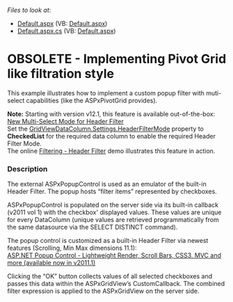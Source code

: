 <!-- default file list -->
*Files to look at*:

* [Default.aspx](./CS/PivotGridFiltering/Default.aspx) (VB: [Default.aspx](./VB/PivotGridFiltering/Default.aspx))
* [Default.aspx.cs](./CS/PivotGridFiltering/Default.aspx.cs) (VB: [Default.aspx](./VB/PivotGridFiltering/Default.aspx))
<!-- default file list end -->
# OBSOLETE - Implementing Pivot Grid like filtration style


<p>This example illustrates how to implement a custom popup filter with muti-select capabilities (like the ASPxPivotGrid provides).</p><p><strong>N</strong><strong>ote:</strong> Starting with version v12.1, this feature is available out-of-the-box:<br />
<a href="http://www.devexpress.com/Subscriptions/DXperience/WhatsNew2012v1/index.xml?page=45"><u>New Multi-Select Mode for Header Filter</u></a><br />
Set the <a href="http://documentation.devexpress.com/#AspNet/DevExpressWebASPxGridViewHeaderFilterModeEnumtopic"><u>GridViewDataColumn.Settings.HeaderFilterMode</u></a> property to <strong>CheckedList</strong> for the required data column to enable the required Header Filter Mode.<br />
The online <a href="http://demos.devexpress.com/ASPxGridViewDemos/Filtering/HeaderFilter.aspx"><u>Filtering - Header Filter</u></a> demo illustrates this feature in action.</p>


<h3>Description</h3>

<p>The external ASPxPopupControl is used as an emulator of the built-in Header Filter. The popup hosts &ldquo;filter items&rdquo; represented by checkboxes.</p>
<p>ASPxPopupControl is populated on the server side via its built-in callback (v2011 vol 1) with the checkbox' displayed values. These values are unique for every DataColumn (unique values are retrieved programmatically from the same datasource via the SELECT DISTINCT command).</p>
<p>The popup control is customized as a built-in Header Filter via newest features (Scrolling, Min Max dimensions 11.1):<br> <a href="http://community.devexpress.com/blogs/aspnet/archive/2011/03/30/asp-net-popup-control-lightweight-rendering-scroll-bars-css3-and-more-coming-soon-in-v2011-vol-1.aspx"><u>ASP.NET Popup Control - Lightweight Render, Scroll Bars, CSS3, MVC and more (available now in v2011.1)</u></a></p>
<p>Clicking the &ldquo;OK&rdquo; button collects values of all selected checkboxes and passes this data within the ASPxGridView&rsquo;s CustomCallback. The combined filter expression is applied to the ASPxGridView on the server side.</p>

<br/>


